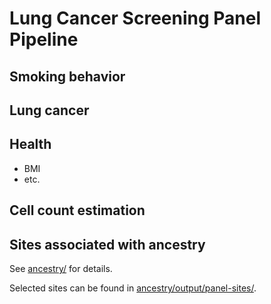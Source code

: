 # Lung Cancer Screening Panel Pipeline

## Smoking behavior

## Lung cancer

## Health

- BMI
- etc.

## Cell count estimation

## Sites associated with ancestry 

See [ancestry/](ancestry/) for details.

Selected sites can be found in [ancestry/output/panel-sites/](ancestry/output/panel-sites/).

